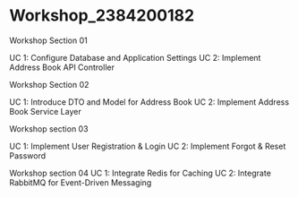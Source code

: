 # Workshop_2384200182
Workshop Section 01

UC 1: Configure Database and Application Settings
UC 2: Implement Address Book API Controller

Workshop Section 02

UC 1: Introduce DTO and Model for Address Book
UC 2: Implement Address Book Service Layer

Workshop section 03

UC 1: Implement User Registration & Login
UC 2: Implement Forgot & Reset Password

Workshop section 04
UC 1: Integrate Redis for Caching
UC 2: Integrate RabbitMQ for Event-Driven Messaging

